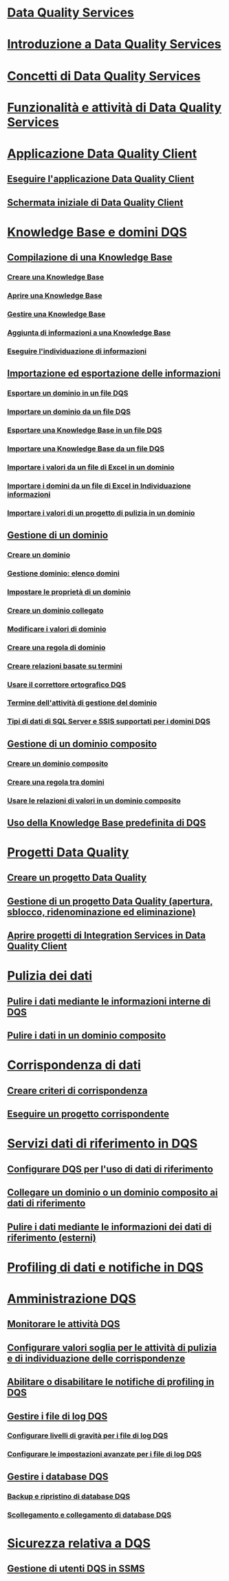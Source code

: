 # [Data Quality Services](data-quality-services.md)
# [Introduzione a Data Quality Services](introduction-to-data-quality-services.md)
# [Concetti di Data Quality Services](data-quality-services-concepts.md)
# [Funzionalità e attività di Data Quality Services](data-quality-services-features-and-tasks.md)
# [Applicazione Data Quality Client](data-quality-client-application.md)
## [Eseguire l'applicazione Data Quality Client](run-the-data-quality-client-application.md)
## [Schermata iniziale di Data Quality Client](data-quality-client-home-screen.md)
# [Knowledge Base e domini DQS](dqs-knowledge-bases-and-domains.md)
## [Compilazione di una Knowledge Base](building-a-knowledge-base.md)
### [Creare una Knowledge Base](create-a-knowledge-base.md)
### [Aprire una Knowledge Base](open-a-knowledge-base.md)
### [Gestire una Knowledge Base](manage-a-knowledge-base.md)
### [Aggiunta di informazioni a una Knowledge Base](adding-knowledge-to-a-knowledge-base.md)
### [Eseguire l'individuazione di informazioni](perform-knowledge-discovery.md)
## [Importazione ed esportazione delle informazioni](importing-and-exporting-knowledge.md)
### [Esportare un dominio in un file DQS](export-a-domain-to-a-dqs-file.md)
### [Importare un dominio da un file DQS](import-a-domain-from-a-dqs-file.md)
### [Esportare una Knowledge Base in un file DQS](export-a-knowledge-base-to-a-dqs-file.md)
### [Importare una Knowledge Base da un file DQS](import-a-knowledge-base-from-a-dqs-file.md)
### [Importare i valori da un file di Excel in un dominio](import-values-from-an-excel-file-into-a-domain.md)
### [Importare i domini da un file di Excel in Individuazione informazioni](import-domains-from-an-excel-file-in-knowledge-discovery.md)
### [Importare i valori di un progetto di pulizia in un dominio](import-cleansing-project-values-into-a-domain.md)
## [Gestione di un dominio](managing-a-domain.md)
### [Creare un dominio](create-a-domain.md)
### [Gestione dominio: elenco domini](domain-management-domain-list.md)
### [Impostare le proprietà di un dominio](set-domain-properties.md)
### [Creare un dominio collegato](create-a-linked-domain.md)
### [Modificare i valori di dominio](change-domain-values.md)
### [Creare una regola di dominio](create-a-domain-rule.md)
### [Creare relazioni basate su termini](create-term-based-relations.md)
### [Usare il correttore ortografico DQS](use-the-dqs-speller.md)
### [Termine dell'attività di gestione del dominio](end-the-domain-management-activity.md)
### [Tipi di dati di SQL Server e SSIS supportati per i domini DQS](supported-sql-server-and-ssis-data-types-for-dqs-domains.md)
## [Gestione di un dominio composito](managing-a-composite-domain.md)
### [Creare un dominio composito](create-a-composite-domain.md)
### [Creare una regola tra domini](create-a-cross-domain-rule.md)
### [Usare le relazioni di valori in un dominio composito](use-value-relations-in-a-composite-domain.md)
## [Uso della Knowledge Base predefinita di DQS](using-the-dqs-default-knowledge-base.md)
# [Progetti Data Quality](data-quality-projects-dqs.md)
## [Creare un progetto Data Quality](create-a-data-quality-project.md)
## [Gestione di un progetto Data Quality (apertura, sblocco, ridenominazione ed eliminazione)](manage-open-unlock-rename-and-delete-a-data-quality-project.md)
## [Aprire progetti di Integration Services in Data Quality Client](open-integration-services-projects-in-data-quality-client.md)
# [Pulizia dei dati](data-cleansing.md)
## [Pulire i dati mediante le informazioni interne di DQS](cleanse-data-using-dqs-internal-knowledge.md)
## [Pulire i dati in un dominio composito](cleanse-data-in-a-composite-domain.md)
# [Corrispondenza di dati](data-matching.md)
## [Creare criteri di corrispondenza](create-a-matching-policy.md)
## [Eseguire un progetto corrispondente](run-a-matching-project.md)
# [Servizi dati di riferimento in DQS](reference-data-services-in-dqs.md)
## [Configurare DQS per l'uso di dati di riferimento](configure-dqs-to-use-reference-data.md)
## [Collegare un dominio o un dominio composito ai dati di riferimento](attach-a-domain-or-composite-domain-to-reference-data.md)
## [Pulire i dati mediante le informazioni dei dati di riferimento (esterni)](cleanse-data-using-reference-data-external-knowledge.md)
# [Profiling di dati e notifiche in DQS](data-profiling-and-notifications-in-dqs.md)
# [Amministrazione DQS](dqs-administration.md)
## [Monitorare le attività DQS](monitor-dqs-activities.md)
## [Configurare valori soglia per le attività di pulizia e di individuazione delle corrispondenze](configure-threshold-values-for-cleansing-and-matching.md)
## [Abilitare o disabilitare le notifiche di profiling in DQS](enable-or-disable-profiling-notifications-in-dqs.md)
## [Gestire i file di log DQS](manage-dqs-log-files.md)
### [Configurare livelli di gravità per i file di log DQS](configure-severity-levels-for-dqs-log-files.md)
### [Configurare le impostazioni avanzate per i file di log DQS](configure-advanced-settings-for-dqs-log-files.md)
## [Gestire i database DQS](manage-dqs-databases.md)
### [Backup e ripristino di database DQS](backing-up-and-restoring-dqs-databases.md)
### [Scollegamento e collegamento di database DQS](detaching-and-attaching-dqs-databases.md)
# [Sicurezza relativa a DQS](dqs-security.md)
## [Gestione di utenti DQS in SSMS](manage-dqs-users-in-ssms.md)
